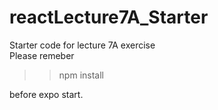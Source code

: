 # reactLecture7A_Starter
Starter code for lecture 7A exercise <br>
Please remeber <br>
>>npm install <br>

before expo start.
